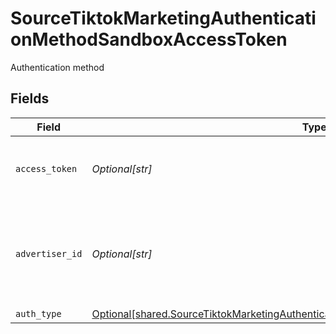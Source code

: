 # SourceTiktokMarketingAuthenticationMethodSandboxAccessToken

Authentication method


## Fields

| Field                                                                                                                                                                                  | Type                                                                                                                                                                                   | Required                                                                                                                                                                               | Description                                                                                                                                                                            |
| -------------------------------------------------------------------------------------------------------------------------------------------------------------------------------------- | -------------------------------------------------------------------------------------------------------------------------------------------------------------------------------------- | -------------------------------------------------------------------------------------------------------------------------------------------------------------------------------------- | -------------------------------------------------------------------------------------------------------------------------------------------------------------------------------------- |
| `access_token`                                                                                                                                                                         | *Optional[str]*                                                                                                                                                                        | :heavy_check_mark:                                                                                                                                                                     | The long-term authorized access token.                                                                                                                                                 |
| `advertiser_id`                                                                                                                                                                        | *Optional[str]*                                                                                                                                                                        | :heavy_check_mark:                                                                                                                                                                     | The Advertiser ID which generated for the developer's Sandbox application.                                                                                                             |
| `auth_type`                                                                                                                                                                            | [Optional[shared.SourceTiktokMarketingAuthenticationMethodSandboxAccessTokenAuthType]](undefined/models/shared/sourcetiktokmarketingauthenticationmethodsandboxaccesstokenauthtype.md) | :heavy_minus_sign:                                                                                                                                                                     | N/A                                                                                                                                                                                    |
